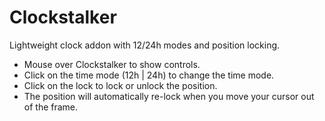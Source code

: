Clockstalker
============

Lightweight clock addon with 12/24h modes and position locking.

- Mouse over Clockstalker to show controls.
- Click on the time mode (12h | 24h) to change the time mode.
- Click on the lock to lock or unlock the position.
- The position will automatically re-lock when you move your cursor out of the frame.
